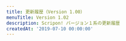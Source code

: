 ```yaml
---
title: 更新履歴（Version 1.00）
menuTitle: Version 1.02
description: Scripon! バージョン１系の更新履歴
createdAt: '2019-07-10 00:00:00'
---
```


